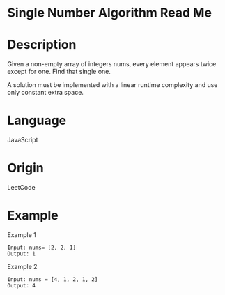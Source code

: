 # Single Number Algorithm Read Me

# Description

Given a non-empty array of integers nums, every element appears twice except for one.  Find that single one.

A solution must be implemented with a linear runtime complexity and use only constant extra space.

# Language

JavaScript

# Origin

LeetCode

# Example

Example 1
```
Input: nums= [2, 2, 1]
Output: 1
```

Example 2
```
Input: nums = [4, 1, 2, 1, 2]
Output: 4
```